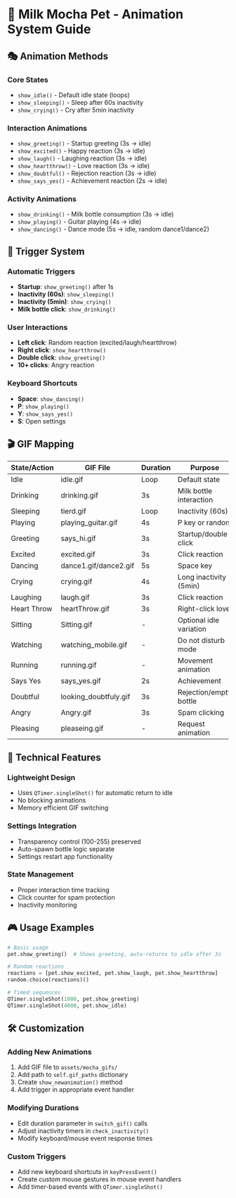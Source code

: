 # 🥛 Milk Mocha Pet - Animation System Guide

## 🎭 Animation Methods

### Core States
- `show_idle()` - Default idle state (loops)
- `show_sleeping()` - Sleep after 60s inactivity
- `show_crying()` - Cry after 5min inactivity

### Interaction Animations
- `show_greeting()` - Startup greeting (3s → idle)
- `show_excited()` - Happy reaction (3s → idle)
- `show_laugh()` - Laughing reaction (3s → idle)
- `show_heartthrow()` - Love reaction (3s → idle)
- `show_doubtful()` - Rejection reaction (3s → idle)
- `show_says_yes()` - Achievement reaction (2s → idle)

### Activity Animations
- `show_drinking()` - Milk bottle consumption (3s → idle)
- `show_playing()` - Guitar playing (4s → idle)
- `show_dancing()` - Dance mode (5s → idle, random dance1/dance2)

## 🎯 Trigger System

### Automatic Triggers
- **Startup**: `show_greeting()` after 1s
- **Inactivity (60s)**: `show_sleeping()`
- **Inactivity (5min)**: `show_crying()`
- **Milk bottle click**: `show_drinking()`

### User Interactions
- **Left click**: Random reaction (excited/laugh/heartthrow)
- **Right click**: `show_heartthrow()`
- **Double click**: `show_greeting()`
- **10+ clicks**: Angry reaction

### Keyboard Shortcuts
- **Space**: `show_dancing()`
- **P**: `show_playing()`
- **Y**: `show_says_yes()`
- **S**: Open settings

## 🎬 GIF Mapping

| State/Action | GIF File | Duration | Purpose |
|-------------|----------|----------|---------|
| Idle | idle.gif | Loop | Default state |
| Drinking | drinking.gif | 3s | Milk bottle interaction |
| Sleeping | tierd.gif | Loop | Inactivity (60s) |
| Playing | playing_guitar.gif | 4s | P key or random |
| Greeting | says_hi.gif | 3s | Startup/double-click |
| Excited | excited.gif | 3s | Click reaction |
| Dancing | dance1.gif/dance2.gif | 5s | Space key |
| Crying | crying.gif | 4s | Long inactivity (5min) |
| Laughing | laugh.gif | 3s | Click reaction |
| Heart Throw | heartThrow.gif | 3s | Right-click love |
| Sitting | Sitting.gif | - | Optional idle variation |
| Watching | watching_mobile.gif | - | Do not disturb mode |
| Running | running.gif | - | Movement animation |
| Says Yes | says_yes.gif | 2s | Achievement |
| Doubtful | looking_doubtfuly.gif | 3s | Rejection/empty bottle |
| Angry | Angry.gif | 3s | Spam clicking |
| Pleasing | pleaseing.gif | - | Request animation |

## 🔧 Technical Features

### Lightweight Design
- Uses `QTimer.singleShot()` for automatic return to idle
- No blocking animations
- Memory efficient GIF switching

### Settings Integration
- Transparency control (100-255) preserved
- Auto-spawn bottle logic separate
- Settings restart app functionality

### State Management
- Proper interaction time tracking
- Click counter for spam protection
- Inactivity monitoring

## 🎮 Usage Examples

```python
# Basic usage
pet.show_greeting()  # Shows greeting, auto-returns to idle after 3s

# Random reactions
reactions = [pet.show_excited, pet.show_laugh, pet.show_heartthrow]
random.choice(reactions)()

# Timed sequences
QTimer.singleShot(1000, pet.show_greeting)
QTimer.singleShot(4000, pet.show_idle)
```

## 🛠️ Customization

### Adding New Animations
1. Add GIF file to `assets/mocha_gifs/`
2. Add path to `self.gif_paths` dictionary
3. Create `show_newanimation()` method
4. Add trigger in appropriate event handler

### Modifying Durations
- Edit duration parameter in `switch_gif()` calls
- Adjust inactivity timers in `check_inactivity()`
- Modify keyboard/mouse event response times

### Custom Triggers
- Add new keyboard shortcuts in `keyPressEvent()`
- Create custom mouse gestures in mouse event handlers
- Add timer-based events with `QTimer.singleShot()`
